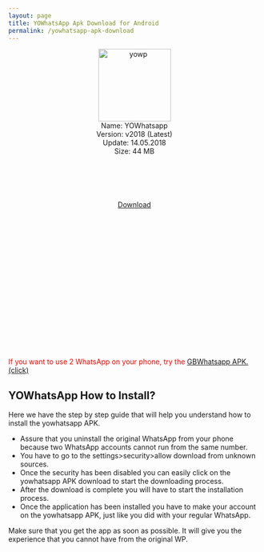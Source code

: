 ```yaml
---
layout: page
title: YOWhatsApp Apk Download for Android
permalink: /yowhatsapp-apk-download
---
```


<script async src="//pagead2.googlesyndication.com/pagead/js/adsbygoogle.js"></script>
<!-- Esnek -->
<ins class="adsbygoogle"
     style="display:block"
     data-ad-client="ca-pub-7942429830883405"
     data-ad-slot="5130793994"
     data-ad-format="auto"></ins>
<script>
(adsbygoogle = window.adsbygoogle || []).push({});
</script>
<center>
<img src="https://yowhatsapp.plusapkz.com/yowhatsapp.png" width="145" height="145" alt="yowp" title="yo whatsapp" /><br />
Name: YOWhatsapp<br />
Version: v2018 (Latest)<br />
Update: 14.05.2018<br />
Size: 44 MB<br />
<center>
<script async src="//pagead2.googlesyndication.com/pagead/js/adsbygoogle.js"></script>
<!-- Baglanti20090 -->
<ins class="adsbygoogle"
     style="display:inline-block;width:200px;height:90px"
     data-ad-client="ca-pub-7942429830883405"
     data-ad-slot="9116964791"></ins>
<script>
(adsbygoogle = window.adsbygoogle || []).push({});
</script>
</center>
<a target="_blank" rel="nofollow" href="http://www.mediafire.com/file/a93c63n5cd5a09a/YoWAV7.50_com.yowa_Yousef_Al_Basha.apk">Download</a><br>
<script async src="//pagead2.googlesyndication.com/pagead/js/adsbygoogle.js"></script>
<!-- 336 -->
<ins class="adsbygoogle"
     style="display:inline-block;width:336px;height:280px"
     data-ad-client="ca-pub-7942429830883405"
     data-ad-slot="9585734309"></ins>
<script>
(adsbygoogle = window.adsbygoogle || []).push({});
</script>
</center>
  <br>
  <span style="color:red">If you want to use 2 WhatsApp on your phone, try the <a href="https://gbwhatsapp2018.com/">GBWhatsapp APK. (click)</a></span>
<h2>YOWhatsApp How to Install?</h2>
Here we have the step by step guide that will help you understand how to install the yowhatsapp APK.<br>
<ul><li>Assure that you uninstall the original WhatsApp from your phone because two WhatsApp accounts cannot run from the same number.</li>
<li>You have to go to the settings>security>allow download from unknown sources.</li>
<li>Once the security has been disabled you can easily click on the yowhatsapp APK download to start the downloading process.</li>
<li>After the download is complete you will have to start the installation process. </li>
<li>Once the application has been installed you have to make your account on the yowhatsapp APK, just like you did with your regular WhatsApp. </li></ul>
Make sure that you get the app as soon as possible. It will give you the experience that you cannot have from the original WP.  
